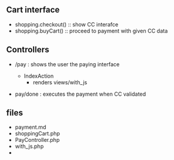 ## Cart interface 
- shopping.checkout() :: show CC interafce 
- shopping.buyCart() :: proceed to payment with given CC data 

## Controllers
- /pay : shows the user the paying interface
    + IndexAction
        + renders views/with_js

- pay/done : executes the payment when CC validated


## files 
- payment.md
- shoppingCart.php
- PayController.php 
- with_js.php 
- 

